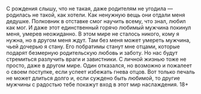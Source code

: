 <!--2025-05-10 12:58:09--><!--pdate:2024-12-15T00:00:00+00:00-->
С рождения слышу, что не такая, даже родителям не угодила — родилась не такой, как хотели. Как ненужную вещь они отдали меня дедушке. Полковник в отставке смог научить всему, что знал, любил как мог. И даже этот единственный горячо любимый мужчина покинул меня, умерев неожиданно. В этом мире не сталось никого, кому я нужна, но в другом меня ждут.
    Там без меня может умереть мужчина, чьей дочерью я стану. Его побратимы станут мне отцами, которые подарят безмерную родительскую любовь и заботу. Но нас будут стремиться разлучить враги и завистники. С личной жизнью тоже не просто, даже в другом мире. Один отказался, но возможно и пожалеет о своем поступке, если успеет избежать гнева отцов. Вот только печаль не может длиться долго и, если суждено быть любимой, то другие мужчины с радостью тебе покажут вход в этот мир наслаждения.
    18+